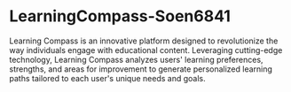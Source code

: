 # LearningCompass-Soen6841
Learning Compass is an innovative platform designed to revolutionize the way individuals engage with educational content. Leveraging cutting-edge technology, Learning Compass analyzes users' learning preferences, strengths, and areas for improvement to generate personalized learning paths tailored to each user's unique needs and goals.
